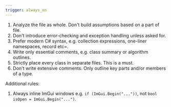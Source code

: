 ```yaml
---
trigger: always_on
---
```


1. Analyze the file as whole. Don't build assumptions based on a part of file.
2. Don't introduce error-checking and exception handling unless asked for.
3. Prefer modern C# syntax, e.g. collection expressions, one-liner namespaces, record etc=.
4. Write only essential comments, e.g. class summary or algorithm outlines.
5. Strictly place every class in separate files. This is a must.
6. Don't write extensive comments. Only outline key parts and/or members of a type.

Additional rules:
1. Always inline ImGui windows e.g. `if (ImGui.Begin("..."))`, not `bool isOpen = ImGui.Begin("...")`.
